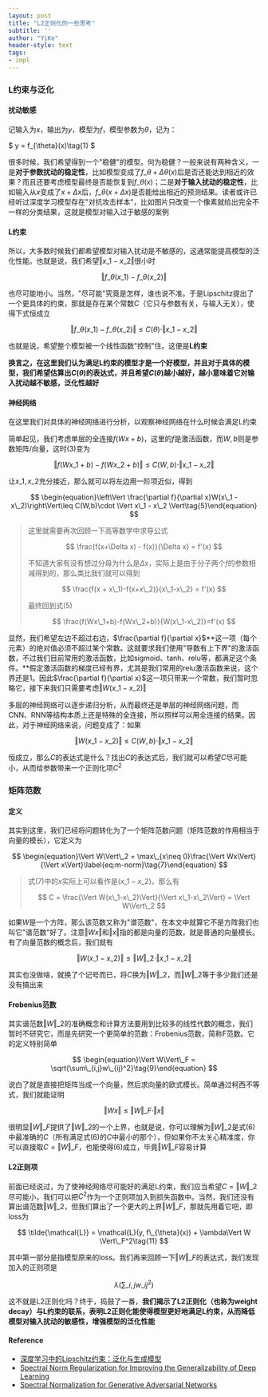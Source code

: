 ```yaml
---
layout: post
title: "L2正则化的一些思考"
subtitle: ''
author: "YiKe"
header-style: text
tags:
- impl
---
```



### L约束与泛化

#### 扰动敏感

记输入为$x$，输出为$y$，模型为$f$，模型参数为$\theta$，记为：

$ y = f\_{\theta}(x)\tag{1} $

很多时候，我们希望得到一个"稳健"的模型。何为稳健？一般来说有两种含义，一是**对于参数扰动的稳定性**，比如模型变成了$f\_{\theta + \Delta \theta}(x)$后是否还能达到相近的效果？而且还要考虑模型最终是否能恢复到$f\_{\theta}(x)$；二是**对于输入扰动的稳定性**，比如输入从$x$变成了$x+\Delta x$后，$f\_{\theta}(x+\Delta x)$是否能给出相近的预测结果。读者或许已经听过深度学习模型存在"对抗攻击样本"，比如图片只改变一个像素就给出完全不一样的分类结果，这就是模型对输入过于敏感的案例

#### L约束

所以，大多数时候我们都希望模型对输入扰动是不敏感的，这通常能提高模型的泛化性能。也就是说，我们希望$\Vert x\_1-x\_2\Vert$很小时

$$ \begin{equation}\Vert f\_{\theta}(x\_1) - f\_{\theta}(x\_2)\Vert\tag{2}\end{equation} $$

也尽可能地小。当然，"尽可能"究竟是怎样，谁也说不准。于是Lipschitz提出了一个更具体的约束，那就是存在某个常数$C$（它只与参数有关，与输入无关），使得下式恒成立

$$ \begin{equation}\Vert f\_{\theta}(x\_1) - f\_\theta(x\_2)\Vert\leq C(\theta)\cdot \Vert x\_1 - x\_2 \Vert\tag{3}\end{equation} $$

也就是说，希望整个模型被一个线性函数"控制"住。这便是**L约束**

**换言之，在这里我们认为满足L约束的模型才是一个好模型，并且对于具体的模型，我们希望估算出$C(\theta)$的表达式，并且希望$C(\theta)$越小越好，越小意味着它对输入扰动越不敏感，泛化性越好**

#### 神经网络

在这里我们对具体的神经网络进行分析，以观察神经网络在什么时候会满足L约束

简单起见，我们考虑单层的全连接$f(Wx+b)$，这里的$f$是激活函数，而$W,b$则是参数矩阵/向量，这时(3)变为

$$ \begin{equation}\Vert f(Wx\_1+b) - f(Wx\_2+b)\Vert\leq C(W,b)\cdot \Vert x\_1 - x\_2 \Vert\tag{4}\end{equation} $$

让$x\_1,x\_2$充分接近，那么就可以将左边用一阶项近似，得到

$$ \begin{equation}\left\Vert \frac{\partial f}{\partial x}W(x\_1 - x\_2)\right\Vert\leq C(W,b)\cdot \Vert x\_1 - x\_2 \Vert\tag{5}\end{equation} $$

> 这里就需要再次回顾一下高等数学中求导公式
>
> $$ \frac{f(x+\Delta x) - f(x)}{\Delta x} = f'(x) $$
>
> 不知道大家有没有想过分母为什么是$\Delta x$，实际上是由于分子两个$f$的参数相减得到的，那么类比我们就可以得到
>
> $$ \frac{f(x + x\_1)-f(x+x\_2)}{x\_1-x\_2} = f'(x) $$
>
> 最终回到式(5)
>
> $$ \frac{f(Wx\_1+b)-f(Wx\_2+b)}{W(x\_1-x\_2)}=f'(x) $$

显然，我们希望左边不超过右边，$\frac{\partial f}{\partial x}$**这一项（每个元素）的绝对值必须不超过某个常数。这就要求我们使用"导数有上下界"的激活函数，不过我们目前常用的激活函数，比如sigmoid、tanh、relu等，都满足这个条件。**假定激活函数的梯度已经有界，尤其是我们常用的relu激活函数来说，这个界还是1。因此$\frac{\partial f}{\partial x}$这一项只带来一个常数，我们暂时忽略它，接下来我们只需要考虑$\Vert W(x\_1-x\_2)\Vert$

多层的神经网络可以逐步递归分析，从而最终还是单层的神经网络问题，而CNN、RNN等结构本质上还是特殊的全连接，所以照样可以用全连接的结果。因此，对于神经网络来说，问题变成了：如果

$$ \begin{equation}\Vert W(x\_1 - x\_2)\Vert\leq C(W, b)\cdot \Vert x\_1 - x\_2 \Vert\tag{6}\end{equation} $$

恒成立，那么$C$的表达式是什么？找出$C$的表达式后，我们就可以希望$C$尽可能小，从而给参数带来一个正则化项$C^2$

### 矩阵范数

#### 定义

其实到这里，我们已经将问题转化为了一个矩阵范数问题（矩阵范数的作用相当于向量的模长），它定义为

$$ \begin{equation}\Vert W\Vert\_2 = \max\_{x\neq 0}\frac{\Vert Wx\Vert}{\Vert x\Vert}\label{eq:m-norm}\tag{7}\end{equation} $$

> 式(7)中的$x$实际上可以看作是$(x\_1-x\_2)$，那么有
>
> $$ C = \frac{\Vert W(x\_1-x\_2)\Vert}{\Vert x\_1-x\_2\Vert} = \Vert W\Vert\_2 $$

如果$W$是一个方阵，那么该范数又称为"谱范数"，在本文中就算它不是方阵我们也叫它"谱范数"好了。注意$\Vert Wx\Vert$和$\Vert x\Vert$指的都是向量的范数，就是普通的向量模长。有了向量范数的概念后，我们就有

$$ \begin{equation}\Vert W(x\_1 - x\_2)\Vert\leq \Vert W\Vert\_2\cdot\Vert x\_1 - x\_2 \Vert\tag{8}\end{equation} $$

其实也没做啥，就换了个记号而已，将$C$换为$\Vert W\Vert\_2$，而$\Vert W\Vert\_2$等于多少我们还是没有搞出来

#### Frobenius范数

其实谱范数$\Vert W\Vert\_2$的准确概念和计算方法要用到比较多的线性代数的概念，我们暂时不研究它，而是先研究一个更简单的范数：Frobenius范数，简称F范数。它的定义特别简单

$$ \begin{equation}\Vert W\Vert\_F = \sqrt{\sum\_{i,j}w\_{ij}^2}\tag{9}\end{equation} $$

说白了就是直接把矩阵当成一个向量，然后求向量的欧式模长。简单通过柯西不等式，我们就能证明

$$ \begin{equation}\Vert Wx\Vert\leq \Vert W\Vert\_F\cdot\Vert x \Vert\tag{10}\end{equation} $$

很明显$\Vert W\Vert\_F$提供了$\Vert W\Vert\_2$的一个上界，也就是说，你可以理解为$\Vert W\Vert\_2$是式(6)中最准确的$C$（所有满足式(6)的$C$中最小的那个），但如果你不太关心精准度，你可以直接取$C=\Vert W\Vert\_F$，也能使得(6)成立，毕竟$\Vert W\Vert\_F$容易计算

#### L2正则项

前面已经说过，为了使神经网络尽可能好的满足L约束，我们应当希望$C=\Vert W\Vert\_2$尽可能小，我们可以把$C^2$作为一个正则项加入到损失函数中。当然，我们还没有算出谱范数$\Vert W\Vert\_2$，但我们算出了一个更大的上界$\Vert W\Vert\_F$，那就先用着它吧，即loss为

$$ \tilde{\mathcal{L}} = \mathcal{L}(y, f\_{\theta}(x)) + \lambda\Vert W \Vert\_F^2\tag{11} $$

其中第一部分是指模型原来的loss。我们再来回顾一下$\Vert W\Vert\_F$的表达式，我们发现加入的正则项是

$$ \begin{equation}\lambda\left(\sum\_{i,j}w\_{ij}^2\right)\tag{12}\end{equation} $$

这不就是L2正则化吗？终于，捣鼓了一番，**我们揭示了L2正则化（也称为weight decay）与L约束的联系，表明L2正则化能使得模型更好地满足L约束，从而降低模型对输入扰动的敏感性，增强模型的泛化性能**

#### Reference

+   [深度学习中的Lipschitz约束：泛化与生成模型](https://kexue.fm/archives/6051)
+   [Spectral Norm Regularization for Improving the Generalizability of Deep Learning](https://arxiv.org/abs/1705.10941)
+   [Spectral Normalization for Generative Adversarial Networks](https://arxiv.org/abs/1802.05957)